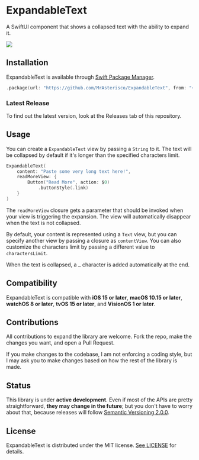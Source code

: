 # ExpandableText
A SwiftUI component that shows a collapsed text with the ability to expand it.

<img src="images/hero.gif" />

## Installation
ExpandableText is available through [Swift Package Manager](https://swift.org/package-manager).

```swift
.package(url: "https://github.com/MrAsterisco/ExpandableText", from: "<see GitHub releases>")
```

### Latest Release
To find out the latest version, look at the Releases tab of this repository.

## Usage
You can create a `ExpandableText` view by passing a `String` to it. The text will be collapsed by default if it's longer than the specified characters limit.

```swift
ExpandableText(
	content: "Paste some very long text here!",
	readMoreView: {
		Button("Read More", action: $0)
			.buttonStyle(.link)
	}
)
```

The `readMoreView` closure gets a parameter that should be invoked when your view is triggering the expansion. The view will automatically disappear when the text is not collapsed.

By default, your content is represented using a `Text` view, but you can specify another view by passing a closure as `contentView`. You can also customize the characters limit by passing a different value to `charactersLimit`.

When the text is collapsed, a `…` character is added automatically at the end.

## Compatibility
ExpandableText is compatible with **iOS 15 or later**, **macOS 10.15 or later**, **watchOS 8 or later**, **tvOS 15 or later**, and **VisionOS 1 or later**.

## Contributions
All contributions to expand the library are welcome. Fork the repo, make the changes you want, and open a Pull Request.

If you make changes to the codebase, I am not enforcing a coding style, but I may ask you to make changes based on how the rest of the library is made.

## Status
This library is under **active development**. Even if most of the APIs are pretty straightforward, **they may change in the future**; but you don't have to worry about that, because releases will follow [Semantic Versioning 2.0.0](https://semver.org/).

## License
ExpandableText is distributed under the MIT license. [See LICENSE](https://github.com/MrAsterisco/ExpandableText/blob/main/LICENSE) for details.

